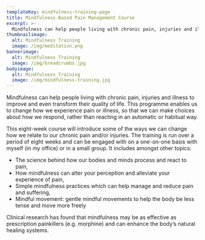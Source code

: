 ```yaml
---
templateKey: mindfulness-training-page
title: Mindfulness-Based Pain Management Course
excerpt: >-
  Mindfulness can help people living with chronic pain, injuries and illness to improve and even transform their quality of life. This programme enables us to change how we experience pain or illness, so that we can make choices about how we respond, rather than reacting in an automatic or habitual way.
thumbnailimage:
  alt: Mindfulness Training
  image: /img/meditation.png
bannerimage:
  alt: Mindfulness Training
  image: /img/breadcrumbs.jpg
bodyimage:
  alt: Mindfulness Training
  image: /img/mindfulness-training.jpg
---
```


Mindfulness can help people living with chronic pain, injuries and illness to improve and even transform their quality of life. This programme enables us to change how we experience pain or illness, so that we can make choices about how we respond, rather than reacting in an automatic or habitual way.

This eight-week course will introduce some of the ways we can change how we relate to our chronic pain and/or injuries. The training is run over a period of eight weeks and can be engaged with on a one-on-one basis with myself (in my office) or in a small group. It includes amongst other topics:

- The science behind how our bodies and minds process and react to pain,
- How mindfulness can alter your perception and alleviate your experience of pain,
- Simple mindfulness practices which can help manage and reduce pain and suffering,
- Mindful movement: gentle mindful movements to help the body be less tense and move more freely

Clinical research has found that mindfulness may be as effective as prescription painkillers (e.g. morphine) and can enhance the body’s natural healing systems.
